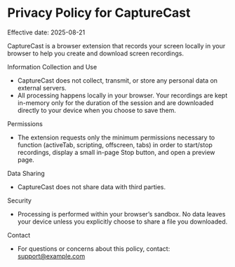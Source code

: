 # Privacy Policy for CaptureCast

Effective date: 2025-08-21

CaptureCast is a browser extension that records your screen locally in your browser to help you create and download screen recordings.

Information Collection and Use
- CaptureCast does not collect, transmit, or store any personal data on external servers.
- All processing happens locally in your browser. Your recordings are kept in-memory only for the duration of the session and are downloaded directly to your device when you choose to save them.

Permissions
- The extension requests only the minimum permissions necessary to function (activeTab, scripting, offscreen, tabs) in order to start/stop recordings, display a small in-page Stop button, and open a preview page.

Data Sharing
- CaptureCast does not share data with third parties.

Security
- Processing is performed within your browser’s sandbox. No data leaves your device unless you explicitly choose to share a file you downloaded.

Contact
- For questions or concerns about this policy, contact: support@example.com

